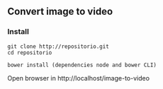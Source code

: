 ## Convert image to video

### Install

	git clone http://repositorio.git
	cd repositorio

	bower install (dependencies node and bower CLI)

Open browser in http://localhost/image-to-video
